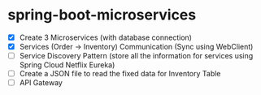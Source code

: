 # spring-boot-microservices

- [x] Create 3 Microservices (with database connection)
- [x] Services (Order -> Inventory) Communication (Sync using WebClient)
- [ ] Service Discovery Pattern (store all the information for services using Spring Cloud Netflix Eureka)
- [ ] Create a JSON file to read the fixed data for Inventory Table
- [ ] API Gateway